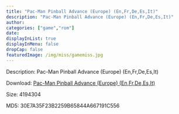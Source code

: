 ```yaml
---
title: "Pac-Man Pinball Advance (Europe) (En,Fr,De,Es,It)"
description: "Pac-Man Pinball Advance (Europe) (En,Fr,De,Es,It)"
author: 
categories: ["game","rom"]
date: 
displayInList: true
displayInMenu: false
dropCap: false
featuredImage: /img/miss/gamemiss.jpg
---
```


Description: Pac-Man Pinball Advance (Europe) (En,Fr,De,Es,It)

Download: <a style="text-decoration:underline;" href="https://mega.nz/#!veACTSbb!BlNjKX8_mrNyafqRdEhIRx5JWkjx5e8nfGXHhzWVP5o" target = "_blank" rel = "nofollow" > Pac-Man Pinball Advance (Europe) (En,Fr,De,Es,It)</a>

Size: 4194304

MD5: 30E7A35F23B2259B65844A667191C556

